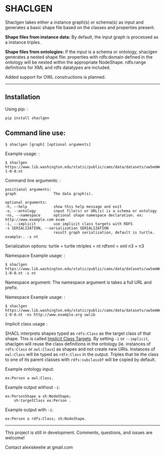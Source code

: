 SHACLGEN
========

Shaclgen takes either a instance graph(s) or schema(s) as input and
generates a basic shape file based on the classes and properties
present.

**Shape files from instance data:** By default, the input graph is
processed as a instance triples. 

**Shape files from ontologies:** If the input is a schema or ontology,
shaclgen generates a nested shape file: properties with rdfs:domain
defined in the ontology will be nested within the appropriate NodeShape.
rdfs:range definitions for XML and rdfs datatypes are included.

       
        
Added support for OWL constructions is planned.


 
    
    

* * * * *

Installation
------------

Using pip: :

    pip install shaclgen


Command line use:
-----------------

    $ shaclgen [graph] [optional arguments]

Example usage: :

    $ shaclgen https://www.lib.washington.edu/static/public/cams/data/datasets/uwSemWebParts/webResource-1-0-0.nt 

Command line arguments: :

    positional arguments:
    graph                 The data graph(s).

    optional arguments:
    -h, --help            show this help message and exit
    -o, --ontology        input file(s) or URL(s) is a schema or ontology
    -ns, --namespace      optional shape namespace declaration. ex: http://www.example.com exam
    -i, --implicit        use implicit class targets with RDFS
    -s SERIALIZATION, --serialization SERIALIZATION
                          result graph serialization, default is turtle. example:. -s nt

Serialization options:
        turtle = turtle
        ntriples = nt
        rdfxml = xml
        n3 = n3

Namespace Example usage: :

    $ shaclgen https://www.lib.washington.edu/static/public/cams/data/datasets/uwSemWebParts/webResource-1-0-0.nt -s nt

        
Namespace argument:
    The namespace argument is takes a full URL and prefix.

Namespace Example usage: :

    $ shaclgen https://www.lib.washington.edu/static/public/cams/data/datasets/uwSemWebParts/webResource-1-0-0.nt -ns http://www.example.org uwlib

Implicit class usage :

SHACL interprets shapes typed as `rdfs:Class` as the target class of that shape. This is called [Implicit Class Targets](https://www.w3.org/TR/shacl/#implicit-targetClass). 
By setting `-i` or `--implicit`, shaclgen will reuse the class definitions in the ontology (ie. instances of `rdfs:Class` or `owl:Class`) as shapes and not create new URIs.
Instances of `owl:Class` will be typed as `rdfs:Class` in the output.
Triples that tie the class to one of its parent classes with `rdfs:subclassOf` will be copied by default.

Example ontology input:

    ex:Person a owl:Class.

Example output without `-i`:

    ex:PersonShape a sh:NodeShape;
        sh:targetClass ex:Person .

Example output with `-i`:

    ex:Person a rdfs:Class; sh:NodeShape.


* * * * *

This project is still in development. Comments, questions, and issues
are welcome!

Contact alexiskeelie at gmail.com
